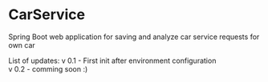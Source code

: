 # CarService
Spring Boot web application for saving and analyze car service requests for own car

List of updates:
v 0.1 - First init after environment configuration <br />
v 0.2 - comming soon :)
